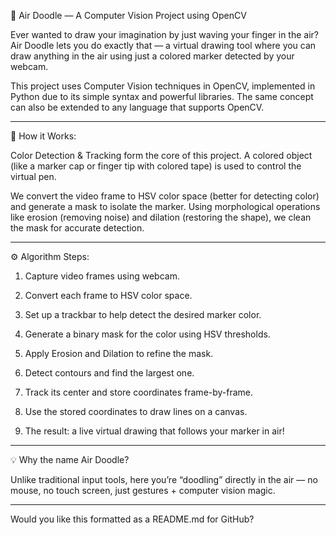

🎨 Air Doodle — A Computer Vision Project using OpenCV

Ever wanted to draw your imagination by just waving your finger in the air?
Air Doodle lets you do exactly that — a virtual drawing tool where you can draw anything in the air using just a colored marker detected by your webcam.

This project uses Computer Vision techniques in OpenCV, implemented in Python due to its simple syntax and powerful libraries. The same concept can also be extended to any language that supports OpenCV.


---

🧠 How it Works:

Color Detection & Tracking form the core of this project. A colored object (like a marker cap or finger tip with colored tape) is used to control the virtual pen.

We convert the video frame to HSV color space (better for detecting color) and generate a mask to isolate the marker. Using morphological operations like erosion (removing noise) and dilation (restoring the shape), we clean the mask for accurate detection.


---

⚙️ Algorithm Steps:

1. Capture video frames using webcam.


2. Convert each frame to HSV color space.


3. Set up a trackbar to help detect the desired marker color.


4. Generate a binary mask for the color using HSV thresholds.


5. Apply Erosion and Dilation to refine the mask.


6. Detect contours and find the largest one.


7. Track its center and store coordinates frame-by-frame.


8. Use the stored coordinates to draw lines on a canvas.


9. The result: a live virtual drawing that follows your marker in air!




---

💡 Why the name Air Doodle?

Unlike traditional input tools, here you’re “doodling” directly in the air — no mouse, no touch screen, just gestures + computer vision magic.


---

Would you like this formatted as a README.md for GitHub?
